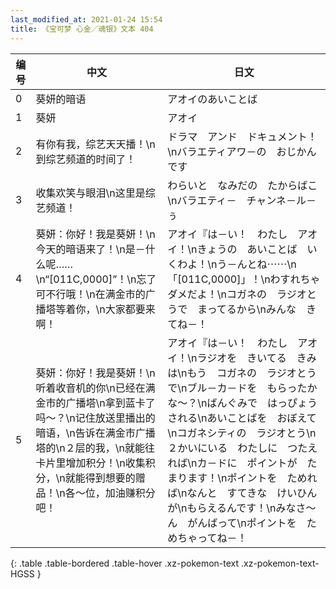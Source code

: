 ```yaml
---
last_modified_at: 2021-01-24 15:54
title: 《宝可梦 心金／魂银》文本 404
---
```

| 编号 | 中文 | 日文 |
| ---- | ---- | ---- |
| 0 | 葵妍的暗语 | アオイのあいことば |
| 1 | 葵妍 | アオイ |
| 2 | 有你有我，综艺天天播！\n到综艺频道的时间了！ | ドラマ　アンド　ドキュメント！\nバラエティアワ－の　おじかんです |
| 3 | 收集欢笑与眼泪\n这里是综艺频道！ | わらいと　なみだの　たからばこ\nバラエティ－　チャンネ－ル－ぅ |
| 4 | 葵妍：你好！我是葵妍！\n今天的暗语来了！\n是－什么呢……\n“[011C,0000]”！\n忘了可不行哦！\n在满金市的广播塔等着你，\n大家都要来啊！ | アオイ『は－い！　わたし　アオイ！\nきょうの　あいことば　いくわよ！\nう－んとね⋯⋯\n「[011C,0000]」！\nわすれちゃ　ダメだよ！\nコガネの　ラジオとうで　まってるから\nみんな　きてね－！ |
| 5 | 葵妍：你好！我是葵妍！\n听着收音机的你\n已经在满金市的广播塔\n拿到蓝卡了吗〜？\n记住放送里播出的暗语，\n告诉在满金市广播塔的\n２层的我，\n就能往卡片里增加积分！\n收集积分，\n就能得到想要的赠品！\n各〜位，加油赚积分吧！ | アオイ『は－い！　わたし　アオイ！\nラジオを　きいてる　きみは\nもう　コガネの　ラジオとうで\nブル－カ－ドを　もらったかな〜？\nばんぐみで　はっぴょう　される\nあいことばを　おぼえて\nコガネシティの　ラジオとう\n２かいにいる　わたしに　つたえれば\nカ－ドに　ポイントが　たまります！\nポイントを　ためれば\nなんと　すてきな　けいひんが\nもらえるんです！\nみなさ〜ん　がんばって\nポイントを　ためちゃってね－！ |
{: .table .table-bordered .table-hover .xz-pokemon-text .xz-pokemon-text-HGSS }